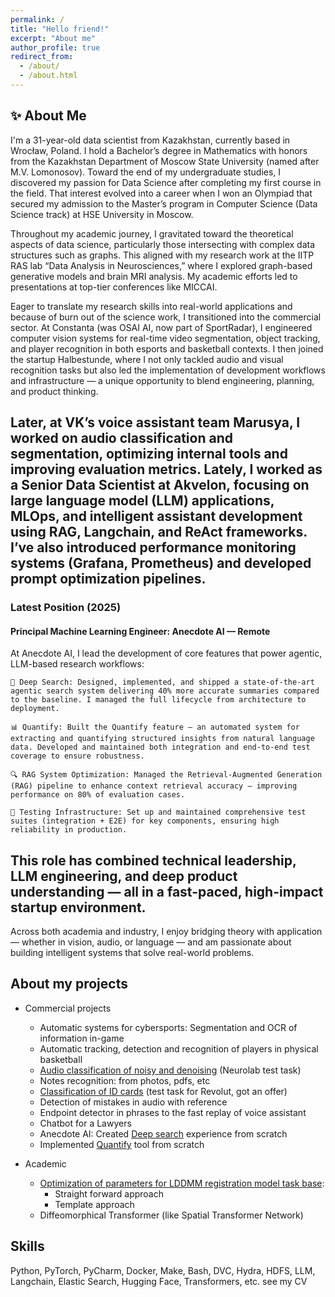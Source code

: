 ```yaml
---
permalink: /
title: "Hello friend!"
excerpt: "About me"
author_profile: true
redirect_from: 
  - /about/
  - /about.html
---
```


✨ About Me
------
I'm a 31-year-old data scientist from Kazakhstan, currently based in Wrocław, Poland. I hold a Bachelor’s degree in Mathematics with honors from the Kazakhstan Department of Moscow State University (named after M.V. Lomonosov). Toward the end of my undergraduate studies, I discovered my passion for Data Science after completing my first course in the field. That interest evolved into a career when I won an Olympiad that secured my admission to the Master’s program in Computer Science (Data Science track) at HSE University in Moscow.

Throughout my academic journey, I gravitated toward the theoretical aspects of data science, particularly those intersecting with complex data structures such as graphs. This aligned with my research work at the IITP RAS lab “Data Analysis in Neurosciences,” where I explored graph-based generative models and brain MRI analysis. My academic efforts led to presentations at top-tier conferences like MICCAI.

Eager to translate my research skills into real-world applications and because of burn out of the science work, I transitioned into the commercial sector. At Constanta (was OSAI AI, now part of SportRadar), I engineered computer vision systems for real-time video segmentation, object tracking, and player recognition in both esports and basketball contexts. I then joined the startup Halbestunde, where I not only tackled audio and visual recognition tasks but also led the implementation of development workflows and infrastructure — a unique opportunity to blend engineering, planning, and product thinking.

Later, at VK’s voice assistant team Marusya, I worked on audio classification and segmentation, optimizing internal tools and improving evaluation metrics. Lately, I worked as a Senior Data Scientist at Akvelon, focusing on large language model (LLM) applications, MLOps, and intelligent assistant development using RAG, Langchain, and ReAct frameworks. I’ve also introduced performance monitoring systems (Grafana, Prometheus) and developed prompt optimization pipelines.
------
### Latest Position (2025)
#### Principal Machine Learning Engineer: Anecdote AI — Remote

At Anecdote AI, I lead the development of core features that power agentic, LLM-based research workflows:

    🚀 Deep Search: Designed, implemented, and shipped a state-of-the-art agentic search system delivering 40% more accurate summaries compared to the baseline. I managed the full lifecycle from architecture to deployment.

    📊 Quantify: Built the Quantify feature — an automated system for extracting and quantifying structured insights from natural language data. Developed and maintained both integration and end-to-end test coverage to ensure robustness.

    🔍 RAG System Optimization: Managed the Retrieval-Augmented Generation (RAG) pipeline to enhance context retrieval accuracy — improving performance on 80% of evaluation cases.

    🧪 Testing Infrastructure: Set up and maintained comprehensive test suites (integration + E2E) for key components, ensuring high reliability in production.

This role has combined technical leadership, LLM engineering, and deep product understanding — all in a fast-paced, high-impact startup environment.
------
Across both academia and industry, I enjoy bridging theory with application — whether in vision, audio, or language — and am passionate about building intelligent systems that solve real-world problems.


About my projects
----

- Commercial projects
    * Automatic systems for cybersports: Segmentation and OCR of information in-game
    * Automatic tracking, detection and recognition of players in physical basketball
    * [Audio classification of noisy and denoising](https://github.com/Ayagoz/sound_denoising_clf) (Neurolab test task)
    * Notes recognition: from photos, pdfs, etc
    * [Classification of ID cards](https://github.com/Ayagoz/revolut_test) (test task for Revolut, got an offer)
    * Detection of mistakes in audio with reference
    * Endpoint detector in phrases to the fast replay of voice assistant
    * Chatbot for a Lawyers 
    * Anecdote AI: Created [Deep search](https://www.linkedin.com/posts/anecdote-ai_huge-milestone-we-just-launched-deep-activity-7293660410178633729-v7wT?utm_source=share&utm_medium=member_desktop&rcm=ACoAAB-OaOgBH87CNc-xorHFVIVLWFOtfPG1exc) experience from scratch
    * Implemented [Quantify](https://www.linkedin.com/posts/anecdote-ai_feature-spotlight-quantify-customer-activity-7337757873743011840-tZR-?utm_source=share&utm_medium=member_desktop&rcm=ACoAAB-OaOgBH87CNc-xorHFVIVLWFOtfPG1exc) tool from scratch
    

- Academic
    * [Optimization of parameters for LDDMM registration model task base](https://github.com/Ayagoz/registration_lib):
        * Straight forward approach
        * Template approach
    * Diffeomorphical Transformer (like Spatial Transformer Network)
    
    
Skills
----
 Python, PyTorch, PyCharm, Docker, Make, Bash, DVC, Hydra, HDFS, LLM, Langchain,
Elastic Search, Hugging Face, Transformers, etc. see my CV
 
